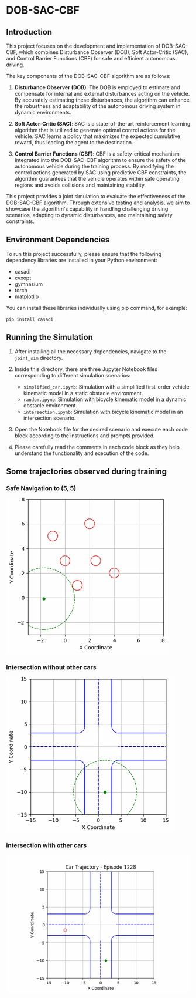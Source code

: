 # DOB-SAC-CBF

## Introduction

This project focuses on the development and implementation of DOB-SAC-CBF, which combines Disturbance Observer (DOB), Soft Actor-Critic (SAC), and Control Barrier Functions (CBF) for safe and efficient autonomous driving.

The key components of the DOB-SAC-CBF algorithm are as follows:

1. **Disturbance Observer (DOB)**: The DOB is employed to estimate and compensate for internal and external disturbances acting on the vehicle. By accurately estimating these disturbances, the algorithm can enhance the robustness and adaptability of the autonomous driving system in dynamic environments.

2. **Soft Actor-Critic (SAC)**: SAC is a state-of-the-art reinforcement learning algorithm that is utilized to generate optimal control actions for the vehicle. SAC learns a policy that maximizes the expected cumulative reward, thus leading the agent to the destination.

3. **Control Barrier Functions (CBF)**: CBF is a safety-critical mechanism integrated into the DOB-SAC-CBF algorithm to ensure the safety of the autonomous vehicle during the training process. By modifying the control actions generated by SAC using predictive CBF constraints, the algorithm guarantees that the vehicle operates within safe operating regions and avoids collisions and maintaining stability.

This project provides a joint simulation to evaluate the effectiveness of the DOB-SAC-CBF algorithm. Through extensive testing and analysis, we aim to showcase the algorithm's capability in handling challenging driving scenarios, adapting to dynamic disturbances, and maintaining safety constraints.

## Environment Dependencies

To run this project successfully, please ensure that the following dependency libraries are installed in your Python environment:

- casadi
- cvxopt
- gymnasium
- torch
- matplotlib

You can install these libraries individually using pip command, for example:

```shell
pip install casadi
```

## Running the Simulation

1. After installing all the necessary dependencies, navigate to the `joint_sim` directory.

2. Inside this directory, there are three Jupyter Notebook files corresponding to different simulation scenarios:
   - `simplified_car.ipynb`: Simulation with a simplified first-order vehicle kinematic model in a static obstacle environment.
   - `random.ipynb`: Simulation with bicycle kinematic model in a dynamic obstacle environment.
   - `intersection.ipynb`: Simulation with bicycle kinematic model in an intersection scenario.

3. Open the Notebook file for the desired scenario and execute each code block according to the instructions and prompts provided.

4. Please carefully read the comments in each code block as they help understand the functionality and execution of the code.

## Some trajectories observed during training
### Safe Navigation to (5, 5)
![Safe Navigation to (5, 5)](https://github.com/Tafels6/dob-sac-cbf/blob/main/pics/6moving_goal5-5.gif?raw=true)

### Intersection without other cars
![Trajectory in intersection without other cars](https://github.com/Tafels6/dob-sac-cbf/blob/main/pics/intersection_only_lane.gif?raw=true)

### Intersection with other cars
![Trajectory in intersection with other cars](https://github.com/Tafels6/dob-sac-cbf/blob/main/pics/traj_intersection.gif?raw=true)
